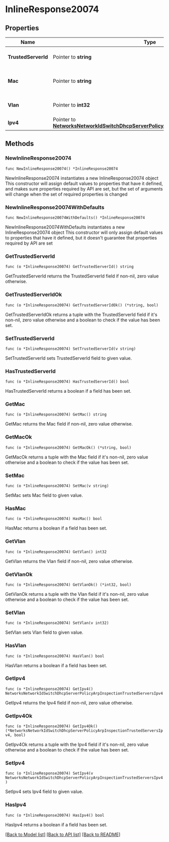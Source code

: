 # InlineResponse20074

## Properties

Name | Type | Description | Notes
------------ | ------------- | ------------- | -------------
**TrustedServerId** | Pointer to **string** | ID of the trusted server. | [optional] 
**Mac** | Pointer to **string** | Mac address of the trusted server. | [optional] 
**Vlan** | Pointer to **int32** | Vlan ID of the trusted server. | [optional] 
**Ipv4** | Pointer to [**NetworksNetworkIdSwitchDhcpServerPolicyArpInspectionTrustedServersIpv4**](NetworksNetworkIdSwitchDhcpServerPolicyArpInspectionTrustedServersIpv4.md) |  | [optional] 

## Methods

### NewInlineResponse20074

`func NewInlineResponse20074() *InlineResponse20074`

NewInlineResponse20074 instantiates a new InlineResponse20074 object
This constructor will assign default values to properties that have it defined,
and makes sure properties required by API are set, but the set of arguments
will change when the set of required properties is changed

### NewInlineResponse20074WithDefaults

`func NewInlineResponse20074WithDefaults() *InlineResponse20074`

NewInlineResponse20074WithDefaults instantiates a new InlineResponse20074 object
This constructor will only assign default values to properties that have it defined,
but it doesn't guarantee that properties required by API are set

### GetTrustedServerId

`func (o *InlineResponse20074) GetTrustedServerId() string`

GetTrustedServerId returns the TrustedServerId field if non-nil, zero value otherwise.

### GetTrustedServerIdOk

`func (o *InlineResponse20074) GetTrustedServerIdOk() (*string, bool)`

GetTrustedServerIdOk returns a tuple with the TrustedServerId field if it's non-nil, zero value otherwise
and a boolean to check if the value has been set.

### SetTrustedServerId

`func (o *InlineResponse20074) SetTrustedServerId(v string)`

SetTrustedServerId sets TrustedServerId field to given value.

### HasTrustedServerId

`func (o *InlineResponse20074) HasTrustedServerId() bool`

HasTrustedServerId returns a boolean if a field has been set.

### GetMac

`func (o *InlineResponse20074) GetMac() string`

GetMac returns the Mac field if non-nil, zero value otherwise.

### GetMacOk

`func (o *InlineResponse20074) GetMacOk() (*string, bool)`

GetMacOk returns a tuple with the Mac field if it's non-nil, zero value otherwise
and a boolean to check if the value has been set.

### SetMac

`func (o *InlineResponse20074) SetMac(v string)`

SetMac sets Mac field to given value.

### HasMac

`func (o *InlineResponse20074) HasMac() bool`

HasMac returns a boolean if a field has been set.

### GetVlan

`func (o *InlineResponse20074) GetVlan() int32`

GetVlan returns the Vlan field if non-nil, zero value otherwise.

### GetVlanOk

`func (o *InlineResponse20074) GetVlanOk() (*int32, bool)`

GetVlanOk returns a tuple with the Vlan field if it's non-nil, zero value otherwise
and a boolean to check if the value has been set.

### SetVlan

`func (o *InlineResponse20074) SetVlan(v int32)`

SetVlan sets Vlan field to given value.

### HasVlan

`func (o *InlineResponse20074) HasVlan() bool`

HasVlan returns a boolean if a field has been set.

### GetIpv4

`func (o *InlineResponse20074) GetIpv4() NetworksNetworkIdSwitchDhcpServerPolicyArpInspectionTrustedServersIpv4`

GetIpv4 returns the Ipv4 field if non-nil, zero value otherwise.

### GetIpv4Ok

`func (o *InlineResponse20074) GetIpv4Ok() (*NetworksNetworkIdSwitchDhcpServerPolicyArpInspectionTrustedServersIpv4, bool)`

GetIpv4Ok returns a tuple with the Ipv4 field if it's non-nil, zero value otherwise
and a boolean to check if the value has been set.

### SetIpv4

`func (o *InlineResponse20074) SetIpv4(v NetworksNetworkIdSwitchDhcpServerPolicyArpInspectionTrustedServersIpv4)`

SetIpv4 sets Ipv4 field to given value.

### HasIpv4

`func (o *InlineResponse20074) HasIpv4() bool`

HasIpv4 returns a boolean if a field has been set.


[[Back to Model list]](../README.md#documentation-for-models) [[Back to API list]](../README.md#documentation-for-api-endpoints) [[Back to README]](../README.md)


